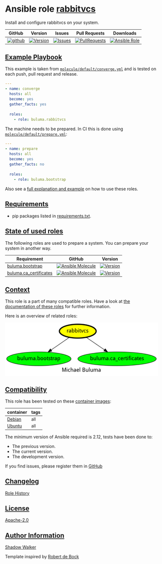 # Ansible role [rabbitvcs](https://galaxy.ansible.com/ui/standalone/roles/buluma/rabbitvcs/documentation)

Install and configure rabbitvcs on your system.

|GitHub|Version|Issues|Pull Requests|Downloads|
|------|-------|------|-------------|---------|
|[![github](https://github.com/buluma/ansible-role-rabbitvcs/actions/workflows/molecule.yml/badge.svg)](https://github.com/buluma/ansible-role-rabbitvcs/actions/workflows/molecule.yml)|[![Version](https://img.shields.io/github/release/buluma/ansible-role-rabbitvcs.svg)](https://github.com/buluma/ansible-role-rabbitvcs/releases/)|[![Issues](https://img.shields.io/github/issues/buluma/ansible-role-rabbitvcs.svg)](https://github.com/buluma/ansible-role-rabbitvcs/issues/)|[![PullRequests](https://img.shields.io/github/issues-pr-closed-raw/buluma/ansible-role-rabbitvcs.svg)](https://github.com/buluma/ansible-role-rabbitvcs/pulls/)|[![Ansible Role](https://img.shields.io/ansible/role/d/buluma/rabbitvcs)](https://galaxy.ansible.com/ui/standalone/roles/buluma/rabbitvcs/documentation)|

## [Example Playbook](#example-playbook)

This example is taken from [`molecule/default/converge.yml`](https://github.com/buluma/ansible-role-rabbitvcs/blob/master/molecule/default/converge.yml) and is tested on each push, pull request and release.

```yaml
---
- name: converge
  hosts: all
  become: yes
  gather_facts: yes

  roles:
    - role: buluma.rabbitvcs
```

The machine needs to be prepared. In CI this is done using [`molecule/default/prepare.yml`](https://github.com/buluma/ansible-role-rabbitvcs/blob/master/molecule/default/prepare.yml):

```yaml
---
- name: prepare
  hosts: all
  become: yes
  gather_facts: no

  roles:
    - role: buluma.bootstrap
```

Also see a [full explanation and example](https://buluma.github.io/how-to-use-these-roles.html) on how to use these roles.


## [Requirements](#requirements)

- pip packages listed in [requirements.txt](https://github.com/buluma/ansible-role-rabbitvcs/blob/master/requirements.txt).

## [State of used roles](#state-of-used-roles)

The following roles are used to prepare a system. You can prepare your system in another way.

| Requirement | GitHub | Version |
|-------------|--------|--------|
|[buluma.bootstrap](https://galaxy.ansible.com/buluma/bootstrap)|[![Ansible Molecule](https://github.com/buluma/ansible-role-bootstrap/actions/workflows/molecule.yml/badge.svg)](https://github.com/buluma/ansible-role-bootstrap/actions/workflows/molecule.yml)|[![Version](https://img.shields.io/github/release/buluma/ansible-role-bootstrap.svg)](https://github.com/shadowwalker/ansible-role-bootstrap)|
|[buluma.ca_certificates](https://galaxy.ansible.com/buluma/ca_certificates)|[![Ansible Molecule](https://github.com/buluma/ansible-role-ca_certificates/actions/workflows/molecule.yml/badge.svg)](https://github.com/buluma/ansible-role-ca_certificates/actions/workflows/molecule.yml)|[![Version](https://img.shields.io/github/release/buluma/ansible-role-ca_certificates.svg)](https://github.com/shadowwalker/ansible-role-ca_certificates)|

## [Context](#context)

This role is a part of many compatible roles. Have a look at [the documentation of these roles](https://buluma.github.io/) for further information.

Here is an overview of related roles:

![dependencies](https://raw.githubusercontent.com/buluma/ansible-role-rabbitvcs/png/requirements.png "Dependencies")

## [Compatibility](#compatibility)

This role has been tested on these [container images](https://hub.docker.com/u/buluma):

|container|tags|
|---------|----|
|[Debian](https://hub.docker.com/repository/docker/buluma/debian/general)|all|
|[Ubuntu](https://hub.docker.com/repository/docker/buluma/ubuntu/general)|all|

The minimum version of Ansible required is 2.12, tests have been done to:

- The previous version.
- The current version.
- The development version.

If you find issues, please register them in [GitHub](https://github.com/buluma/ansible-role-rabbitvcs/issues)

## [Changelog](#changelog)

[Role History](https://github.com/buluma/ansible-role-rabbitvcs/blob/master/CHANGELOG.md)

## [License](#license)

[Apache-2.0](https://github.com/buluma/ansible-role-rabbitvcs/blob/master/LICENSE)

## [Author Information](#author-information)

[Shadow Walker](https://buluma.github.io/)


Template inspired by [Robert de Bock](https://github.com/robertdebock)
